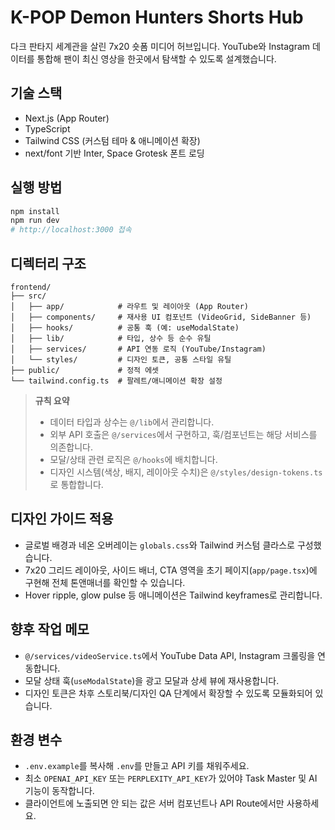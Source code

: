 # K-POP Demon Hunters Shorts Hub

다크 판타지 세계관을 살린 7x20 숏폼 미디어 허브입니다. YouTube와 Instagram 데이터를 통합해 팬이 최신 영상을 한곳에서 탐색할 수 있도록 설계했습니다.

## 기술 스택
- Next.js (App Router)
- TypeScript
- Tailwind CSS (커스텀 테마 & 애니메이션 확장)
- next/font 기반 Inter, Space Grotesk 폰트 로딩

## 실행 방법
```bash
npm install
npm run dev
# http://localhost:3000 접속
```

## 디렉터리 구조
```
frontend/
├── src/
│   ├── app/            # 라우트 및 레이아웃 (App Router)
│   ├── components/     # 재사용 UI 컴포넌트 (VideoGrid, SideBanner 등)
│   ├── hooks/          # 공통 훅 (예: useModalState)
│   ├── lib/            # 타입, 상수 등 순수 유틸
│   ├── services/       # API 연동 로직 (YouTube/Instagram)
│   └── styles/         # 디자인 토큰, 공통 스타일 유틸
├── public/             # 정적 에셋
└── tailwind.config.ts  # 팔레트/애니메이션 확장 설정
```

> **규칙 요약**
> - 데이터 타입과 상수는 `@/lib`에서 관리합니다.
> - 외부 API 호출은 `@/services`에서 구현하고, 훅/컴포넌트는 해당 서비스를 의존합니다.
> - 모달/상태 관련 로직은 `@/hooks`에 배치합니다.
> - 디자인 시스템(색상, 배지, 레이아웃 수치)은 `@/styles/design-tokens.ts`로 통합합니다.

## 디자인 가이드 적용
- 글로벌 배경과 네온 오버레이는 `globals.css`와 Tailwind 커스텀 클라스로 구성했습니다.
- 7x20 그리드 레이아웃, 사이드 배너, CTA 영역을 초기 페이지(`app/page.tsx`)에 구현해 전체 톤앤매너를 확인할 수 있습니다.
- Hover ripple, glow pulse 등 애니메이션은 Tailwind keyframes로 관리합니다.

## 향후 작업 메모
- `@/services/videoService.ts`에서 YouTube Data API, Instagram 크롤링을 연동합니다.
- 모달 상태 훅(`useModalState`)을 광고 모달과 상세 뷰에 재사용합니다.
- 디자인 토큰은 차후 스토리북/디자인 QA 단계에서 확장할 수 있도록 모듈화되어 있습니다.

## 환경 변수
- `.env.example`를 복사해 `.env`를 만들고 API 키를 채워주세요.
- 최소 `OPENAI_API_KEY` 또는 `PERPLEXITY_API_KEY`가 있어야 Task Master 및 AI 기능이 동작합니다.
- 클라이언트에 노출되면 안 되는 값은 서버 컴포넌트나 API Route에서만 사용하세요.
